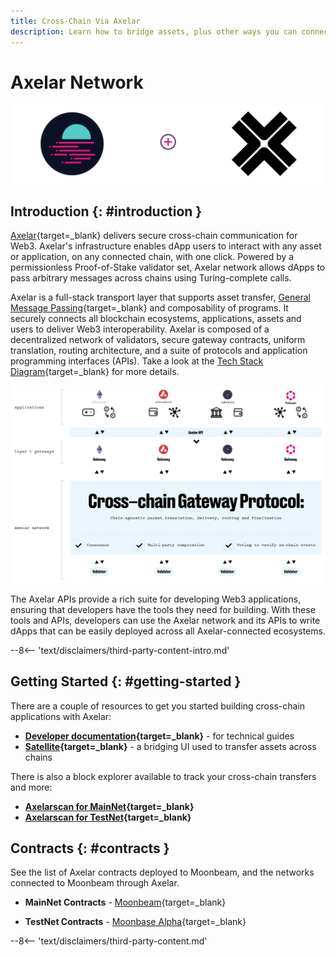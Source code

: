 ```yaml
---
title: Cross-Chain Via Axelar
description: Learn how to bridge assets, plus other ways you can connect your Moonbeam dApp to assets and functions on multiple blockchains using Axelar network & APIs.
---
```


# Axelar Network

![Axelar Moonbeam banner](/images/builders/integrations/bridges/axelar/axelar-banner.png)

## Introduction {: #introduction }

[Axelar](https://axelar.network/){target=_blank} delivers secure cross-chain communication for Web3. Axelar's infrastructure enables dApp users to interact with any asset or application, on any connected chain, with one click. Powered by a permissionless Proof-of-Stake validator set, Axelar network allows dApps to pass arbitrary messages across chains using Turing-complete calls.

Axelar is a full-stack transport layer that supports asset transfer, [General Message Passing](https://docs.axelar.dev/dev/gmp-overview){target=_blank} and composability of programs. It securely connects all blockchain ecosystems, applications, assets and users to deliver Web3 interoperability. Axelar is composed of a decentralized network of validators, secure gateway contracts, uniform translation, routing architecture, and a suite of protocols and application programming interfaces (APIs). Take a look at the [Tech Stack Diagram](https://axelar.network/blog/an-introduction-to-the-axelar-network){target=_blank} for more details.

![Axelar Technology Stack diagram](/images/builders/integrations/bridges/axelar/axelar-1.png)

The Axelar APIs provide a rich suite for developing Web3 applications, ensuring that developers have the tools they need for building. With these tools and APIs, developers can use the Axelar network and its APIs to write dApps that can be easily deployed across all Axelar-connected ecosystems.  

--8<-- 'text/disclaimers/third-party-content-intro.md'

## Getting Started {: #getting-started }

There are a couple of resources to get you started building cross-chain applications with Axelar:

- **[Developer documentation](https://docs.axelar.dev/dev/intro){target=_blank}** - for technical guides
- **[Satellite](https://satellite.money/){target=_blank}** - a bridging UI used to transfer assets across chains

There is also a block explorer available to track your cross-chain transfers and more:

- **[Axelarscan for MainNet](https://axelarscan.io/){target=_blank}**
- **[Axelarscan for TestNet](https://testnet.axelarscan.io/){target=_blank}**

## Contracts {: #contracts }

See the list of Axelar contracts deployed to Moonbeam, and the networks connected to Moonbeam through Axelar.

- **MainNet Contracts** - [Moonbeam](https://docs.axelar.dev/dev/build/contract-addresses/mainnet){target=_blank}

- **TestNet Contracts** - [Moonbase Alpha](https://docs.axelar.dev/dev/build/contract-addresses/testnet){target=_blank}

--8<-- 'text/disclaimers/third-party-content.md'